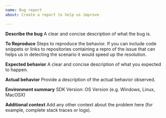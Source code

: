 ```yaml
---
name: Bug report
about: Create a report to help us improve

---
```


**Describe the bug**
A clear and concise description of what the bug is.

**To Reproduce**
Steps to reproduce the behavior. If you can include code snippets or links to repositories containing a repro of the issue that can helps us in detecting the scenario it would speed up the resolution.

**Expected behavior**
A clear and concise description of what you expected to happen.

**Actual behavior**
Provide a description of the actual behavior observed. 

**Environment summary**
SDK Version:
OS Version (e.g. Windows, Linux, MacOSX)

**Additional context**
Add any other context about the problem here (for example, complete stack traces or logs).
